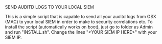 SEND AUDITD LOGS TO YOUR LOCAL SIEM

This is a simple script that is capable to send all your auditd logs from OSX (MAC) to your local SIEM in order to make to security correlations etc.
To install the script (automatically works on boot), just go to folder as Admin and run "INSTALL.sh". 
Change the lines "\<YOUR SIEM IP HERE\>" with your SIEM IP.
